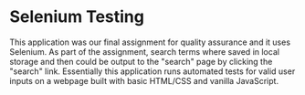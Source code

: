 # Selenium Testing
This application was our final assignment for quality assurance and it uses Selenium. 
As part of the assignment, search terms where saved in local storage and then could be output to the "search" page by clicking the "search" link. 
Essentially this application runs automated tests for valid user inputs on a webpage built with basic HTML/CSS and vanilla JavaScript. 
